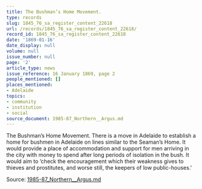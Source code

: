 ```yaml
---
title: The Bushman’s Home Movement.
type: records
slug: 1845_76_sa_register_content_22618
url: /records/1845_76_sa_register_content_22618/
record_id: 1845_76_sa_register_content_22618
date: '1869-01-16'
date_display: null
volume: null
issue_number: null
page: '2'
article_type: news
issue_reference: 16 January 1869, page 2
people_mentioned: []
places_mentioned:
- Adelaide
topics:
- community
- institution
- social
source_document: 1985-87_Northern__Argus.md
---
```


The Bushman’s Home Movement.  There is a move in Adelaide to establish a home for bushmen in Adelaide on lines similar to the Seaman’s Home.  It would provide a place of accommodation and support for men arriving in the city with money to spend after long periods of isolation in the bush.  It would aim to ‘check the encouragement which their weakness gives to thieves and prostitutes, and worse still, the keepers of low public-houses.’

Source: [1985-87_Northern__Argus.md](/downloads/markdown/1985-87_Northern__Argus.md)
